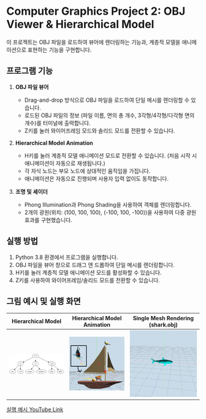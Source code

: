 # Computer Graphics Project 2: OBJ Viewer & Hierarchical Model

이 프로젝트는 OBJ 파일을 로드하여 뷰어에 렌더링하는 기능과, 계층적 모델을 애니메이션으로 표현하는 기능을 구현합니다.

## 프로그램 기능

1. **OBJ 파일 뷰어**
   - Drag-and-drop 방식으로 OBJ 파일을 로드하여 단일 메시를 렌더링할 수 있습니다.
   - 로드된 OBJ 파일의 정보 (파일 이름, 면의 총 개수, 3각형/4각형/다각형 면의 개수)를 터미널에 출력합니다.
   - Z키를 눌러 와이어프레임 모드와 솔리드 모드를 전환할 수 있습니다.

2. **Hierarchical Model Animation**
   - H키를 눌러 계층적 모델 애니메이션 모드로 전환할 수 있습니다. (처음 시작 시 애니메이션이 자동으로 재생됩니다.)
   - 각 자식 노드는 부모 노드에 상대적인 움직임을 가집니다.
   - 애니메이션은 자동으로 진행되며 사용자 입력 없이도 동작합니다.

3. **조명 및 셰이더**
   - Phong Illumination과 Phong Shading을 사용하여 객체를 렌더링합니다.
   - 2개의 광원(위치: (100, 100, 100), (-100, 100, -100))을 사용하여 다중 광원 효과를 구현했습니다.

## 실행 방법

1. Python 3.8 환경에서 프로그램을 실행합니다.
2. OBJ 파일을 뷰어 창으로 드래그 앤 드롭하여 단일 메시를 렌더링합니다.
3. H키를 눌러 계층적 모델 애니메이션 모드를 활성화할 수 있습니다.
4. Z키를 사용하여 와이어프레임/솔리드 모드를 전환할 수 있습니다.

## 그림 예시 및 실행 화면

| Hierarchical Model | Hierarchical Model Animation | Single Mesh Rendering (shark.obj) |
|----------------|-------------------|-------------------|
| ![hierarchical model](images/figure1.png) | ![실행 예시](images/figure2.png) | ![실행 예시2](images/figure3.png) |

[실행 예시 YouTube Link](https://www.youtube.com/shorts/pPaTJ1bImMg)